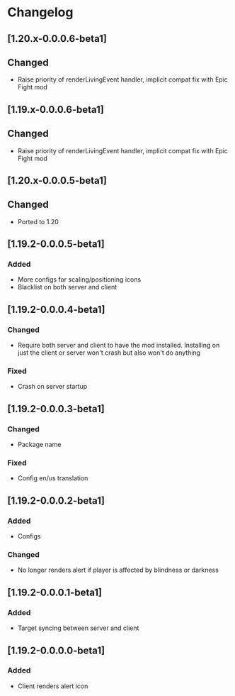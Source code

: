 # Changelog

## [1.20.x-0.0.0.6-beta1]

## Changed

- Raise priority of renderLivingEvent handler, implicit compat fix with Epic Fight mod

## [1.19.x-0.0.0.6-beta1]

## Changed

- Raise priority of renderLivingEvent handler, implicit compat fix with Epic Fight mod

## [1.20.x-0.0.0.5-beta1]

## Changed

- Ported to 1.20

## [1.19.2-0.0.0.5-beta1]

### Added

- More configs for scaling/positioning icons
- Blacklist on both server and client

## [1.19.2-0.0.0.4-beta1]

### Changed

- Require both server and client to have the mod installed. Installing on just the client or server won't crash but also won't do anything

### Fixed

- Crash on server startup

## [1.19.2-0.0.0.3-beta1]

### Changed

- Package name

### Fixed

- Config en/us translation

## [1.19.2-0.0.0.2-beta1]

### Added

- Configs

### Changed

- No longer renders alert if player is affected by blindness or darkness

## [1.19.2-0.0.0.1-beta1]

### Added

- Target syncing between server and client

## [1.19.2-0.0.0.0-beta1]

### Added

- Client renders alert icon